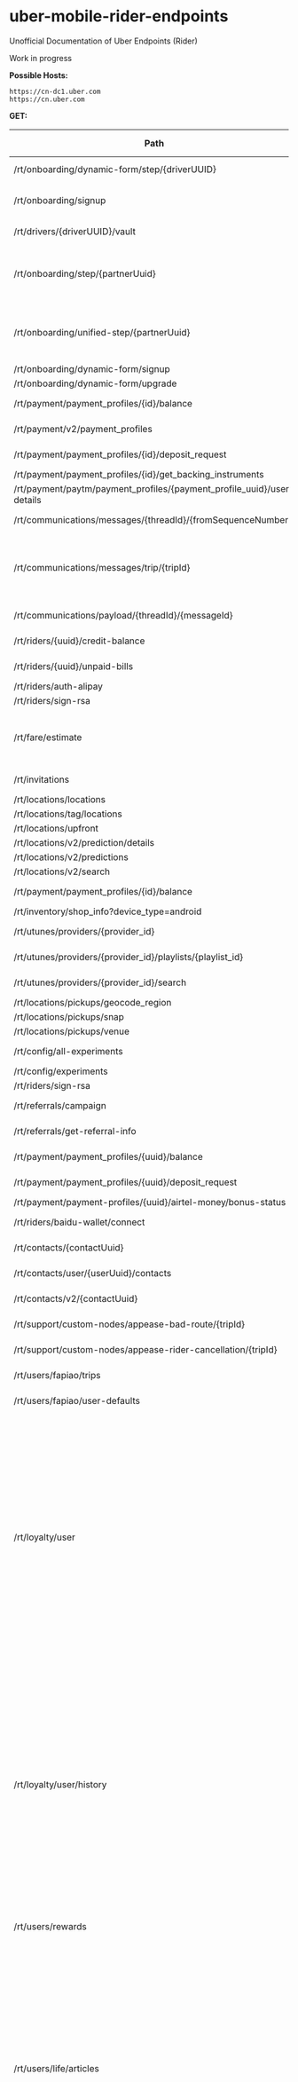 # uber-mobile-rider-endpoints
Unofficial Documentation of Uber Endpoints (Rider)

Work in progress

**Possible Hosts:**


```
https://cn-dc1.uber.com 
https://cn.uber.com
```


**GET:**

| Path | Required Headers | Required Params |
|------|------------------|------------------|
| /rt/onboarding/dynamic-form/step/{driverUUID} | x-uber-token ||
| /rt/onboarding/signup | x-uber-device-language ||
| /rt/drivers/{driverUUID}/vault | x-uber-token ||
| /rt/onboarding/step/{partnerUuid} | x-uber-onboarding-variant <br /> x-uber-token ||
| /rt/onboarding/unified-step/{partnerUuid} | x-uber-onboarding-variant <br /> x-uber-token ||
| /rt/onboarding/dynamic-form/signup |||
| /rt/onboarding/dynamic-form/upgrade |||
| /rt/payment/payment_profiles/{id}/balance | x-uber-token ||
| /rt/payment/v2/payment_profiles | x-uber-token ||
| /rt/payment/payment_profiles/{id}/deposit_request | x-uber-token | amount |
| /rt/payment/payment_profiles/{id}/get_backing_instruments |||
| /rt/payment/paytm/payment_profiles/{payment_profile_uuid}/user-details |||
| /rt/communications/messages/{threadId}/{fromSequenceNumber} | x-uber-token ||
| /rt/communications/messages/trip/{tripId} | x-uber-token <br /> x-uber-uuid <br /> x-uber-client-name ||
| /rt/communications/payload/{threadId}/{messageId} | x-uber-token ||
| /rt/riders/{uuid}/credit-balance | x-uber-token ||
| /rt/riders/{uuid}/unpaid-bills  | x-uber-token ||
| /rt/riders/auth-alipay |||
| /rt/riders/sign-rsa || input |
| /rt/fare/estimate || origin_lat <br /> origin_lng <br /> vehicle_view_ids <br /> destination_lat <br /> destination_lng |
| /rt/invitations  | x-uber-token ||
| /rt/locations/locations |||
| /rt/locations/tag/locations |||
| /rt/locations/upfront |||
| /rt/locations/v2/prediction/details |||
| /rt/locations/v2/predictions |||
| /rt/locations/v2/search |||
| /rt/payment/payment_profiles/{id}/balance | x-uber-token ||
| /rt/inventory/shop_info?device_type=android |||
| /rt/utunes/providers/{provider_id} | x-uber-token ||
| /rt/utunes/providers/{provider_id}/playlists/{playlist_id} | x-uber-token ||
| /rt/utunes/providers/{provider_id}/search | x-uber-token | query |
| /rt/locations/pickups/geocode_region |||
| /rt/locations/pickups/snap |||
| /rt/locations/pickups/venue |||
| /rt/config/all-experiments | x-uber-token ||
| /rt/config/experiments |||
| /rt/riders/sign-rsa || input |
| /rt/referrals/campaign | x-uber-token ||
| /rt/referrals/get-referral-info | x-uber-token ||
| /rt/payment/payment_profiles/{uuid}/balance | x-uber-token ||
| /rt/payment/payment_profiles/{uuid}/deposit_request | x-uber-token | amount |
| /rt/payment/payment-profiles/{uuid}/airtel-money/bonus-status |||
| /rt/riders/baidu-wallet/connect | x-uber-token | pageUrl |
| /rt/contacts/{contactUuid} | x-uber-token ||
| /rt/contacts/user/{userUuid}/contacts | x-uber-token ||
| /rt/contacts/v2/{contactUuid} | x-uber-token ||
| /rt/support/custom-nodes/appease-bad-route/{tripId} | x-uber-token ||
| /rt/support/custom-nodes/appease-rider-cancellation/{tripId} | x-uber-token ||
| /rt/users/fapiao/trips | x-uber-token | tripType <br /> offset |
| /rt/users/fapiao/user-defaults | x-uber-token ||
| /rt/loyalty/user | x-uber-token <br /> x-uber-uuid <br /> x-uber-device <br /> x-uber-device-language <br /> x-uber-client-name <br /> x-uber-client-version <br /> x-uber-device-location-latitude <br /> x-uber-device-location-longitude | |
| /rt/loyalty/user/history | x-uber-token <br /> x-uber-uuid <br /> x-uber-device <br /> x-uber-device-language <br /> x-uber-client-name <br /> x-uber-client-version <br /> x-uber-device-location-latitude <br /> x-uber-device-location-longitude||
| /rt/users/rewards | x-uber-token | offset <br /> count <br /> type |
| /rt/users/life/articles | x-uber-uuid <br /> x-uber-token <br /> x-uber-device <br /> x-uber-device-language <br /> x-uber-client-name <br /> x-uber-client-version <br /> x-uber-device-location-latitude <br /> x-uber-device-location-longitude | category |
| /rt/users/life/articles/categories | x-uber-uuid <br /> x-uber-token <br /> x-uber-device <br /> x-uber-device-language <br /> x-uber-client-name <br /> x-uber-client-version <br /> x-uber-device-location-latitude <br /> x-uber-device-location-longitude ||
| /rt/users/life/articles/{itemUUID} | x-uber-uuid <br /> x-uber-token <br /> x-uber-device <br /> x-uber-device-language <br /> x-uber-client-name <br /> x-uber-client-version <br /> x-uber-device-location-latitude <br /> x-uber-device-location-longitude | provider <br /> category |

```
/rt/admin/users/me/test_accounts
/rt/cardoffer/offers
/rt/riders/get-earned-rides
/rt/cobrand/{clientId}
/rt/contacts/{contactUuid}
/rt/contacts/user/{userUuid}/contacts
/rt/locations/pickups/dynamic
/rt/locations/pickups/dynamic
/rt/eats/v1/get-promotion-info
/rt/family/group/{groupUuid}
/rt/family/invites
/rt/geocoding/reverse
/rt/product/hop/{vvid}/nearbyRoutes
/rt/locations/pickups/venue
/rt/locations/pool_ads
/rt/mobile/lookup-upgrade
/rt/onboarding/partner-onboarding-app/pitch-info
/rt/onboarding/partner-onboarding-app/tutorial-info
/rt/saffron/campaigns
/rt/product/city/rider-view
/rt/referrals/campaign
/rt/referrals/get-referral-info
/rt/reminders/{reminderUuid}
/rt/reminders/upcoming-for-destination-dropdown
/rt/reservation/fare-estimate
/rt/reservation/feasibility
/rt/reservation/list
/rt/riders/get-estimated-pre-trip-promotion
/rt/riders/inviter-give-get-description
/rt/riders/me/dispatch-view
/rt/riders/{riderUuid}/unpaid-bills
/rt/riders/sign-rsa
/rt/riders/unexpired-and-valid-promotions
/rt/safetynet/users/{userUuid}/contacts
/rt/trips/{tripUuid}/cancellation-info
/rt/trips/{tripUuid}/contacts
/rt/trips/{tripUuid}/route
/rt/trips/{tripUuid}/share-yo-ride
/rt/users/notification-settings
```

**POST:**

```
/rt/onboarding/documents
/rt/onboarding/dynamic-form/v2/step/{driverUUID}
/rt/onboarding/dynamic-form/v2/step/{driverUUID}
/rt/onboarding/vehicle-inspection/email/{driverUUID}
/rt/onboarding/dynamic-form/verify-phone
/rt/users/login
/rt/users/request-sms-verification
/rt/drivers/v2/{driverUUID}/vault
/rt/onboarding/send_comms
/rt/onboarding/step/{partnerUuid}
/rt/onboarding/unified-step/{partnerUuid}
/rt/onboarding/dynamic-form/signup
/rt/onboarding/dynamic-form/upgrade
/rt/payment/payment_profiles/{uuid}/reward
/rt/payment/payment_profiles/{uuid}/validation_code/validate
/rt/payment/v2/payment_profiles
/rt/payment/v2/payment_profiles
/rt/communications/message
/rt/users/request-mobile-confirmation
/rt/users/verify-password
/rt/users/passwordless-signup/add-password
/rt/invitations
/rt/users/passwordless-signup
/rt/users/reset-password
/rt/payment/payment_profiles/{id}/validation_code/send
/rt/payment/payment_profiles/{id}/validation_code/validate
/rt/payment/payment_profiles/{id}/validation_code/validate
/rt/trips/{trip_id}/anonymous-number
/rt/trips/{trip_id}/inbound-call
/rt/fare/eats_estimate
/rt/fare/eats_estimate
/rt/feedback
/rt/inventory/reminder
/rt/utunes/providers/{id}/start_trial
/rt/utunes/rider/handshake
/rt/users/two-factor-auth
/rt/rtnow/add-credentials
/rt/rtnow/check-credentials
/rt/chat/v2/new-session
/rt/invitations/{driverUUID}/contacts
/rt/invitations/{driverUUID}/contacts
/rt/invitations/{driverUUID}/nominees
/rt/referrals/bulk-invitation
/rt/referrals/create-directed-referral-code-links
/rt/referrals/create-indirect-invite
/rt/referrals/create-referral-code-links
/rt/client-promotions
/rt/payment/payment_profiles/
/rt/payment/payment_profiles/{uuid}/validation_code/send
/rt/payment/payment_profiles/{uuid}/validation_code/validate
/rt/payment/payment-profiles/{uuid}/airtel-money/deposit
/rt/payment/providers/airtel-money/account
/rt/payment/providers/airtel-money/account/link
/rt/payment/providers/airtel-money/validation-code/send
/rt/payment/providers/airtel-money/validation-code/validate
/rt/payment/payment_profiles/
/rt/payment/payment_profiles/
/rt/payment/payment_profiles/
/rt/contacts/{contactUuid}
/rt/contacts/v2/{contactUuid}
/rt/questions/get-employee-feedback
/rt/questions/record-employee-feedback
/rt/support/contacts/appease-bad-route
/rt/support/contacts/appease-rider-cancellation
/rt/support/nodes/{nodeId}/csat
/rt/users/fapiao/request
/rt/mobile/task/create
/rt/mobile/task/teams
/rt/users/rewards/{itemUUID}/action
/rt/apps/bootstrap-rider
/rt/business/redeem-employee-invite
/rt/riders/create-promotion-redemption-override
/rt/mobrec/is-eligible
/rt/mobrec/is-trip-eligible
/rt/mobrec/send-email
/rt/mobrec/update-challenge-status
/rt/riders/{riderUuid}/commute-optin-state
/rt/companies/get-company-brand
/rt/contacts/{contactUuid}/message
/rt/drivers/{driverUuid}/send-ramen-message
/rt/expensecodes/get-expense-codes-for-user
/rt/expensecodes/get-expense-codes-metadata-for-user
/rt/family/bootstrap/settings
/rt/family/group/{groupUuid}
/rt/family/group/{groupUuid}/jobs
/rt/family/group/{groupUuid}/paymentProfiles
/rt/family/invite/redeem
/rt/fare/eats_estimate
/rt/feedback/personal_transport
/rt/feedback/search-dynamic-tags
/rt/invitations/{userUuid}/contacts
/rt/invitations/{userUuid}/invites-log
/rt/invitations/{userUuid}/nominees
/rt/navigation/v2/route
/rt/notifier/device-tokens
/rt/payment/payment_profiles/{uuid}/reward
/rt/payment/v2/payment_profiles
/rt/profiles/delete-profile
/rt/profiles/get-profiles
/rt/profiles/get-profile-theme-options
/rt/profiles/onboard-user
/rt/profiles/patch-profile
/rt/profiles/request-verification
/rt/profiles/update-profile
/rt/reservation/{reservationUuid}
/rt/offers/activate-offers
/rt/offers/enroll-user
/rt/offers/get-user-offers
/rt/offers/unenroll-user
/rt/riders/me/accept-fare-split
/rt/riders/me/add-expense-info
/rt/riders/me/client-status
/rt/riders/me/decline-fare-split
/rt/riders/me/fare-estimate
/rt/riders/me/invite-fare-split
/rt/riders/me/pickup
/rt/riders/me/schedule-surge-drop
/rt/riders/me/select-payment-profile
/rt/riders/me/select-profile
/rt/riders/me/set-use-credits
/rt/riders/me/status
/rt/riders/me/uninvite-fare-split
/rt/riders/{riderUuid}/enable-emergency
/rt/riders/update-national-id
/rt/safetynet/users/{userUuid}/create-contacts
/rt/surge/input
/rt/trips/{tripUuid}/anonymous-on-demand
/rt/trips/{tripUuid}/rider-cancel
/rt/trips/{tripUuid}/rider-rate
/rt/trips/{tripUuid}/rider-set-info
/rt/trips/{tripUuid}/share-with-contacts
/rt/sharetrip/fetch
/rt/users/apply-clients-promotions
/rt/users/authenticate-third-party
/rt/users/confirm-mobile
/rt/users/login
/rt/users/picture
/rt/users/tag-user-public
/rt/users/third-party-identities
/rt/users/v2/request-mobile-confirmation
/rt/users/v2/verify-password
/rt/users/validate-promotion
```

**PUT:**

```
/rt/payment/client_bills/{bill_uuid}
/rt/payment/v2/payment_profiles/{uuid}
/rt/riders/{uuid}/confirm-mobile
/rt/riders/{uuid}/confirm-mobile
/rt/locations/tag/locations/{tag}
/rt/inventory/reminder/{uuid}
/rt/invitations/{driverUUID}/privacy
/rt/payment/client_bills/charge_synchronously/{billUuid}
/rt/payment/client_bills/charge_synchronously/{billUuid}
/rt/users/update-password
/rt/users/v3/forgot-password
/rt/family/group
/rt/family/group/{groupUuid}/members
/rt/payment/client_bills/{uuid}
/rt/payment/v2/payment_profiles/{uuid}
/rt/reservation/new
/rt/riders/me/suspend-walk-direction
/rt/riders/{riderUuid}/disable-emergency
/rt/safetynet/users/{userUuid}/delete-contacts
```

**DELETE:**

```
/rt/payment/payment_profiles/{uuid}/
/rt/locations/tag/locations/{tag}
/rt/inventory/reminder/{uuid}
/rt/invitations/{driverUUID}/contacts
/rt/payment/payment_profiles/{uuid}/
/rt/family/group/{groupUuid}
/rt/family/group/{groupUuid}/members/{memberUuid}
/rt/invitations/{userUuid}/contacts
/rt/notifier/device-tokens/{deviceToken}
/rt/payment/v2/payment_profiles/{uuid}
/rt/reservation/{reservationUuid}
/rt/users/third-party-identities/{identityType}
```
